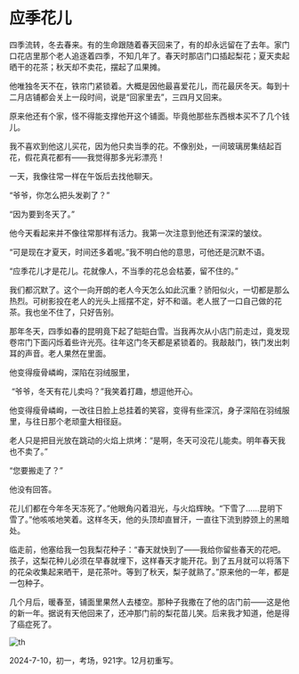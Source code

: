 # 应季花儿

四季流转，冬去春来。有的生命跟随着春天回来了，有的却永远留在了去年。家门口花店里那个老人追逐着四季，不知几年了。春天时那店门口插起梨花；夏天卖起晒干的花茶；秋天却不卖花，摆起了瓜果摊。

他唯独冬天不在，铁帘门紧锁着。大概是因他最喜爱花儿，而花最厌冬天。每到十二月店铺都会关上一段时间，说是“回家里去”，三四月又回来。

原来他还有个家，怪不得能支撑他开这个铺面。毕竟他那些东西根本买不了几个钱儿。

我不喜欢到他这儿买花，因为他只卖当季的花。不像别处，一间玻璃房集结起百花，假花真花都有——我觉得那多光彩漂亮！

一天，我像往常一样在午饭后去找他聊天。

“爷爷，你怎么把头发剃了？”

“因为要到冬天了。”

他今天看起来并不像往常那样有活力。我第一次注意到他还有深深的皱纹。

“可是现在才夏天，时间还多着呢。”我不明白他的意思，可他还是沉默不语。

“应季花儿才是花儿。花就像人，不当季的花总会枯萎，留不住的。”

我们都沉默了。这个一向开朗的老人今天怎么如此沉重？骄阳似火，一切都是那么热烈。可树影投在老人的光头上摇摆不定，好不和谐。老人抿了一口自己做的花茶。我也坐不住了，只好告别。

那年冬天，四季如春的昆明竟下起了皑皑白雪。当我再次从小店门前走过，竟发现卷帘门下面闪烁着些许光亮。往年这门冬天都是紧锁着的。我敲敲门，铁门发出刺耳的声音。老人果然在里面。

他变得瘦骨嶙峋，深陷在羽绒服里，

​	“爷爷，冬天有花儿卖吗？”我笑着打趣，想逗他开心。

他变得瘦骨嶙峋，一改往日脸上总挂着的笑容，变得有些深沉，身子深陷在羽绒服里，与往日那个老顽童大相径庭。

老人只是把目光放在跳动的火焰上烘烤：“是啊，冬天可没花儿能卖。明年春天我也不卖了。”

“您要搬走了？”

他没有回答。

花儿们都在今年冬天冻死了。”他眼角闪着泪光，与火焰辉映。“下雪了……昆明下雪了。”他咳咳地笑着。这样冬天，他的头顶却直冒汗，一直往下流到脖颈上的黑暗处。

​	临走前，他塞给我一包我梨花种子：“春天就快到了——我给你留些春天的花吧。孩子，这梨花种儿必须在早春就埋下，这样春天才能开花。到了五月就可以将落下的花朵收集起来晒干，是花茶叶。等到了秋天，梨子就熟了。”原来他的一年，都是一包种子。

几个月后，暖春至，铺面里果然人去楼空。那种子我撒在了他的店门前——这是他的新一年。据说有天他回来了，还冲那门前的梨花苗儿笑。后来我才知道，他是得了癌症死了。

<img src="https://s2.loli.net/2024/07/25/m49IFiYSBvngh2Z.jpg" alt="th"  />

2024-7-10，初一，考场，921字。12月初重写。
